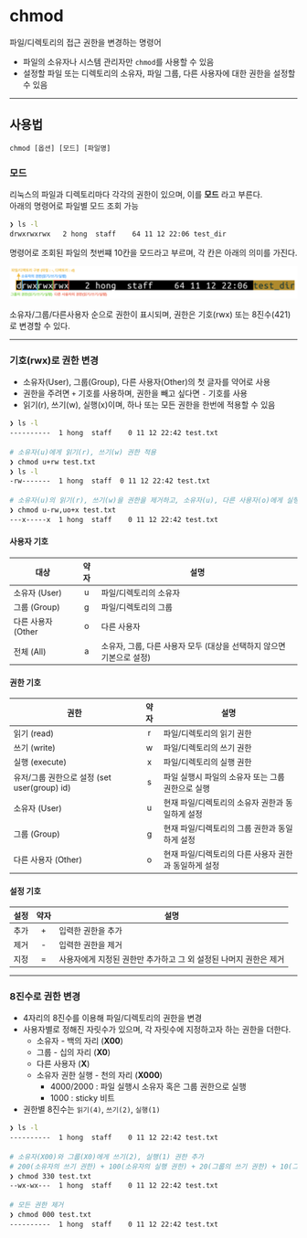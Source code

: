 # chmod

파일/디렉토리의 접근 권한을 변경하는 명령어

* 파일의 소유자나 시스템 관리자만 `chmod`를 사용할 수 있음
* 설정할 파일 또는 디렉토리의 소유자, 파일 그룹, 다른 사용자에 대한 권한을 설정할 수 있음

-------------------------


## 사용법

``` shell
chmod [옵션] [모드] [파일명]
```

### 모드

리눅스의 파일과 디렉토리마다 각각의 권한이 있으며, 이를 **모드** 라고 부른다.  
아래의 명령어로 파일별 모드 조회 가능

``` bash
❯ ls -l
drwxrwxrwx   2 hong  staff    64 11 12 22:06 test_dir
``` 

명령어로 조회된 파일의 첫번쨰 10칸을 모드라고 부르며, 각 칸은 아래의 의미를 가진다.

![모드](../images/chmod_1.png)

소유자/그룹/다른사용자 순으로 권한이 표시되며, 권한은 기호(rwx) 또는 8진수(421)로 변경할 수 있다.

-------------------------

### 기호(rwx)로 권한 변경

* 소유자(User), 그룹(Group), 다른 사용자(Other)의 첫 글자를 약어로 사용
* 권한을 주려면 `+` 기호를 사용하며, 권한을 빼고 싶다면 `-` 기호를 사용
* 읽기(r), 쓰기(w), 실행(x)이며, 하나 또는 모든 권한을 한번에 적용할 수 있음


``` bash
❯ ls -l
----------  1 hong  staff    0 11 12 22:42 test.txt

# 소유자(u)에게 읽기(r), 쓰기(w) 권한 적용
❯ chmod u+rw test.txt
❯ ls -l
-rw-------  1 hong  staff  0 11 12 22:42 test.txt

# 소유자(u)의 읽기(r), 쓰기(w)을 권한을 제거하고, 소유자(u), 다른 사용자(o)에게 실행(x) 권한 추가
❯ chmod u-rw,uo+x test.txt
---x-----x  1 hong  staff    0 11 12 22:42 test.txt
```

#### 사용자 기호

| 대상 	| 약자 	| 설명 	|
|------------------	|:----:	|-----------------------------------------------------------------------	|
| 소유자 (User) 	| u 	| 파일/디렉토리의 소유자 	|
| 그룹 (Group) 	| g 	| 파일/디렉토리의 그룹 	|
| 다른 사용자 (Other 	| o 	| 다른 사용자 	|
| 전체 (All) 	| a 	| 소유자, 그룹, 다른 사용자 모두 (대상을 선택하지 않으면 기본으로 설정) 	|


#### 권한 기호

| 권한 	| 약자 	| 설명 	|
|----------------------------------------------	|:----:	|-------------------------------------------------------	|
| 읽기 (read) 	| r 	| 파일/디렉토리의 읽기 권한 	|
| 쓰기 (write) 	| w 	| 파일/디렉토리의 쓰기 권한 	|
| 실행 (execute) 	| x 	| 파일/디렉토리의 실행 권한 	|
| 유저/그룹 권한으로 설정 (set user(group) id) 	| s 	| 파일 실행시 파일의 소유자 또는 그룹 권한으로 실행 	|
| 소유자 (User) 	| u 	| 현재 파일/디렉토리의 소유자 권한과 동일하게 설정 	|
| 그룹 (Group) 	| g 	| 현재 파일/디렉토리의 그룹 권한과 동일하게 설정 	|
| 다른 사용자 (Other) 	| o 	| 현재 파일/디렉토리의 다른 사용자 권한과 동일하게 설정 	|

#### 설정 기호

| 설정 | 약자 | 설명 |
|------|:----:|------|
| 추가 | + | 입력한 권한을 추가 |
| 제거 | - | 입력한 권한을 제거 |
| 지정 | = | 사용자에게 지정된 권한만 추가하고 그 외 설정된 나머지 권한은 제거 |

--------------------

### 8진수로 권한 변경

* 4자리의 8진수를 이용해 파일/디렉토리의 권한을 변경  
* 사용자별로 정해진 자릿수가 있으며, 각 자릿수에 지정하고자 하는 권한을 더한다.
    * 소유자 - 백의 자리 (__X00__)
    * 그룹 - 십의 자리 (__X0__)
    * 다른 사용자 (__X__)
    * 소유자 권한 실행 - 천의 자리 (__X000__)
        * 4000/2000 : 파일 실행시 소유자 혹은 그룹 권한으로 실행
        * 1000 : sticky 비트
* 권한별 8진수는 `읽기(4)`, `쓰기(2)`, `실행(1)`

``` bash
❯ ls -l
----------  1 hong  staff    0 11 12 22:42 test.txt

# 소유자(X00)와 그룹(X0)에게 쓰기(2), 실행(1) 권한 추가
# 200(소유자의 쓰기 권한) + 100(소유자의 실행 권한) + 20(그룹의 쓰기 권한) + 10(그룹의 실행 권한) = 330
❯ chmod 330 test.txt
--wx-wx---  1 hong  staff    0 11 12 22:42 test.txt

# 모든 권한 제거
❯ chmod 000 test.txt
----------  1 hong  staff    0 11 12 22:42 test.txt
```
